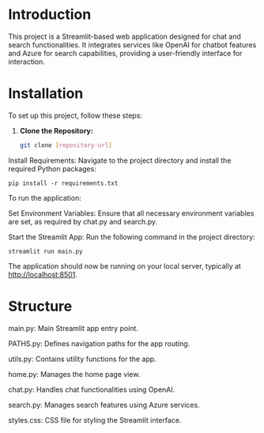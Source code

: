 # Introduction

This project is a Streamlit-based web application designed for chat and search functionalities. It integrates services like OpenAI for chatbot features and Azure for search capabilities, providing a user-friendly interface for interaction.

# Installation

To set up this project, follow these steps:

1. **Clone the Repository:**

   ```bash
   git clone [repository-url]

Install Requirements:
Navigate to the project directory and install the required Python packages:

```
pip install -r requirements.txt
```

To run the application:

Set Environment Variables:
Ensure that all necessary environment variables are set, as required by chat.py and search.py.

Start the Streamlit App:
Run the following command in the project directory:

```
streamlit run main.py
```

The application should now be running on your local server, typically at <http://localhost:8501>.

# Structure

main.py: Main Streamlit app entry point.

PATHS.py: Defines navigation paths for the app routing.

utils.py: Contains utility functions for the app.

home.py: Manages the home page view.

chat.py: Handles chat functionalities using OpenAI.

search.py: Manages search features using Azure services.

styles.css: CSS file for styling the Streamlit interface.
